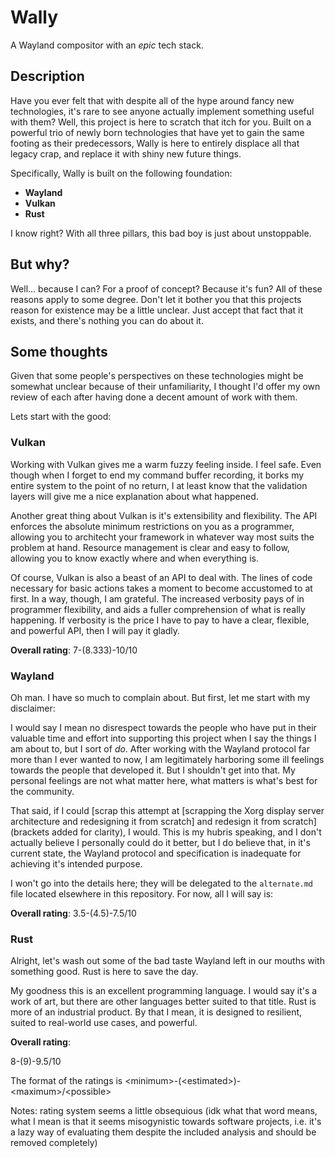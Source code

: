 # Wally

A Wayland compositor with an _epic_ tech stack.

## Description

Have you ever felt that with despite all of the hype around fancy new technologies, it's rare to see anyone actually implement something useful with them? Well, this project is here to scratch that itch for you. Built on a powerful trio of newly born technologies that have yet to gain the same footing as their predecessors, Wally is here to entirely displace all that legacy crap, and replace it with shiny new future things.

Specifically, Wally is built on the following foundation:

- **Wayland**
- **Vulkan**
- **Rust**

I know right? With all three pillars, this bad boy is just about unstoppable.

## But why?

Well... because I can? For a proof of concept? Because it's fun? All of these reasons apply to some degree. Don't let it bother you that this projects reason for existence may be a little unclear. Just accept that fact that it exists, and there's nothing you can do about it.

## Some thoughts

Given that some people's perspectives on these technologies might be somewhat unclear because of their unfamiliarity, I thought I'd offer my own review of each after having done a decent amount of work with them.

Lets start with the good:

### **Vulkan**

Working with Vulkan gives me a warm fuzzy feeling inside. I feel safe. Even though when I forget to end my command buffer recording, it borks my entire system to the point of no return, I at least know that the validation layers will give me a nice explanation about what happened.

Another great thing about Vulkan is it's extensibility and flexibility. The API enforces the absolute minimum restrictions on you as a programmer, allowing you to architecht your framework in whatever way most suits the problem at hand. Resource management is clear and easy to follow, allowing you to know exactly where and when everything is.

Of course, Vulkan is also a beast of an API to deal with. The lines of code necessary for basic actions takes a moment to become accustomed to at first. In a way, though, I am grateful. The increased verbosity pays of in programmer flexibility, and aids a fuller comprehension of what is really happening. If verbosity is the price I have to pay to have a clear, flexible, and powerful API, then I will pay it gladly.

**Overall rating**: 7-(8.333)-10/10

### **Wayland**

Oh man. I have so much to complain about. But first, let me start with my disclaimer:

I would say I mean no disrespect towards the people who have put in their valuable time and effort into supporting this project when I say the things I am about to, but I sort of _do_. After working with the Wayland protocol far more than I ever wanted to now, I am legitimately harboring some ill feelings towards the people that developed it. But I shouldn't get into that. My personal feelings are not what matter here, what matters is what's best for the community.

That said, if I could [scrap this attempt at [scrapping the Xorg display server architecture and redesigning it from scratch] and redesign it from scratch] (brackets added for clarity), I would. This is my hubris speaking, and I don't actually believe I personally could do it better, but I do believe that, in it's current state, the Wayland protocol and specification is inadequate for achieving it's intended purpose.

I won't go into the details here; they will be delegated to the `alternate.md` file located elsewhere in this repository. For now, all I will say is:

**Overall rating**: 3.5-(4.5)-7.5/10

### **Rust**

Alright, let's wash out some of the bad taste Wayland left in our mouths with something good. Rust is here to save the day.

My goodness this is an excellent programming language. I would say it's a work of art, but there are other languages better suited to that title. Rust is more of an industrial product. By that I mean, it is designed to resilient, suited to real-world use cases, and powerful.

**Overall rating**:

8-(9)-9.5/10

The format of the ratings is &lt;minimum&gt;-(&lt;estimated&gt;)-&lt;maximum&gt;/&lt;possible&gt;

Notes: rating system seems a little obsequious (idk what that word means, what I mean is that it seems misogynistic towards software projects, i.e. it's a lazy way of evaluating them despite the included analysis and should be removed completely)